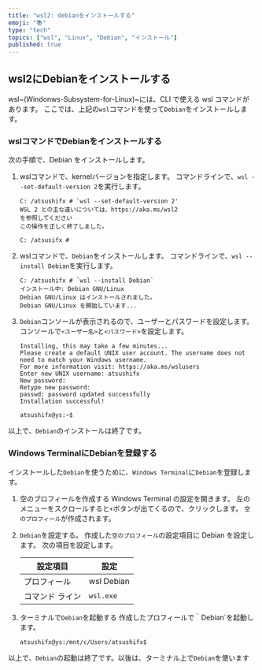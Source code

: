```yaml
---
title: "wsl2: debianをインストールする"
emoji: "📚"
type: "tech"
topics: ["wsl", "Linux", "Debian", "インストール"]
published: true
---
```


## wsl2にDebianをインストールする

wsl~(Windonws-Subsystem-for-Linux)~には、CLI で使える wsl コマンドがあります。
ここでは、上記の`wsl`コマンドを使って`Debian`をインストールします。

### wslコマンドでDebianをインストールする

次の手順で、Debian をインストールします。

1. wslコマンドで、kernelバージョンを指定します。
    コマンドラインで、`wsl --set-default-version 2`を実行します。

   ``` :Windows Terminal
   C: /atsushifx # `wsl --set-default-version 2'
   WSL 2 との主な違いについては、https://aka.ms/wsl2
   を参照してください
   この操作を正しく終了しました。
    
   C: /atsusifx # 
   ```

2. wslコマンドで、`Debian`をインストールします。
    コマンドラインで、`wsl --install Debian`を実行します。

   ``` :Windows Terminmal
   C: /atsushifx # `wsl --install Debian`
   インストール中: Debian GNU/Linux
   Debian GNU/Linux はインストールされました。
   Debian GNU/Linux を開始しています...
   ```

3. `Debian`コンソールが表示されるので、ユーザーとパスワードを設定します。
   コンソールで`<ユーザー名>`と`<パスワード>`を設定します。

   ``` :コンソール
   Installing, this may take a few minutes...
   Please create a default UNIX user account. The username does not need to match your Windows username.
   For more information visit: https://aka.ms/wslusers
   Enter new UNIX username: atsushifx
   New password: 
   Retype new password:
   passwd: password updated successfully
   Installation successful!
   
   atsushifx@ys:~$
   ```

以上で、`Debian`のインストールは終了です。

### Windows TerminalにDebianを登録する

インストールした`Debian`を使うために、`Windows Terminal`に`Debian`を登録します。

1. 空のプロフィールを作成する
  Windows Terminal の設定を開きます。
  左のメニューをスクロールすると`+`ボタンが出てくるので、クリックします。
  `空のプロフィール`が作成されます。

2. `Debian`を設定する。
   作成した`空のプロフィール`の設定項目に Debian を設定します。
     次の項目を設定します。

   | 設定項目        | 設定       |
   | --------------- | ---------- |
   | プロフィール    | wsl Debian |
   | コマンド ライン | `wsl.exe`  |

3. ターミナルで`Debian`を起動する
  作成したプロフィールで｀Debian`を起動します。

   ``` :Windows Terminal
   atsushifx@ys:/mnt/c/Users/atsushifx$
   
   ```
  
  以上で、`Debian`の起動は終了です。以後は、ターミナル上で`Debian`を使います
